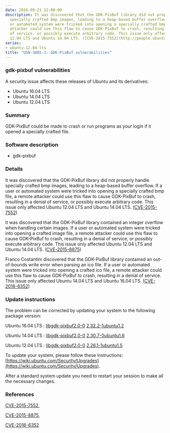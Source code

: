 ```yaml
---
date: 2016-09-21 12:00:00
description: It was discovered that the GDK-PixBuf library did not properly handle
  specially crafted bmp images, leading to a heap-based buffer overflow. If a user
  or automated system were tricked into opening a specially crafted bmp file, a remote
  attacker could use this flaw to cause GDK-PixBuf to crash, resulting in a denial
  of service, or possibly execute arbitrary code. This issue only affected Ubuntu
  12.04 LTS and Ubuntu 14.04 LTS. ([CVE-2015-7552](http://people.ubuntu.com/~ubuntu-security/cve/CVE-2015-7552))
series:
- ubuntu-12.04-lts
title: "USN-3085-1: GDK-PixBuf vulnerabilities"
---
```



### gdk-pixbuf vulnerabilities

A security issue affects these releases of Ubuntu and its derivatives:

* Ubuntu 16.04 LTS
* Ubuntu 14.04 LTS
* Ubuntu 12.04 LTS

### Summary

GDK-PixBuf could be made to crash or run programs as your login if it opened a specially crafted file. 

### Software description

* gdk-pixbuf 

### Details

It was discovered that the GDK-PixBuf library did not properly handle specially crafted bmp images, leading to a heap-based buffer overflow. If a user or automated system were tricked into opening a specially crafted bmp file, a remote attacker could use this flaw to cause GDK-PixBuf to crash, resulting in a denial of service, or possibly execute arbitrary code. This issue only affected Ubuntu 12.04 LTS and Ubuntu 14.04 LTS. ([CVE-2015-7552](http://people.ubuntu.com/~ubuntu-security/cve/CVE-2015-7552))

It was discovered that the GDK-PixBuf library contained an integer overflow when handling certain images. If a user or automated system were tricked into opening a crafted image file, a remote attacker could use this flaw to cause GDK-PixBuf to crash, resulting in a denial of service, or possibly execute arbitrary code. This issue only affected Ubuntu 12.04 LTS and Ubuntu 14.04 LTS. ([CVE-2015-8875](http://people.ubuntu.com/~ubuntu-security/cve/CVE-2015-8875))

Franco Costantini discovered that the GDK-PixBuf library contained an out-of-bounds write error when parsing an ico file. If a user or automated system were tricked into opening a crafted ico file, a remote attacker could use this flaw to cause GDK-PixBuf to crash, resulting in a denial of service. This issue only affected Ubuntu 14.04 LTS and Ubuntu 16.04 LTS. ([CVE-2016-6352](http://people.ubuntu.com/~ubuntu-security/cve/CVE-2016-6352)) 

### Update instructions

The problem can be corrected by updating your system to the following package version:

Ubuntu 16.04 LTS
 : [libgdk-pixbuf2.0-0](https://launchpad.net/ubuntu/+source/gdk-pixbuf) <span> [2.32.2-1ubuntu1.2](https://launchpad.net/ubuntu/+source/gdk-pixbuf/2.32.2-1ubuntu1.2) </span> 

Ubuntu 14.04 LTS
 : [libgdk-pixbuf2.0-0](https://launchpad.net/ubuntu/+source/gdk-pixbuf) <span> [2.30.7-0ubuntu1.6](https://launchpad.net/ubuntu/+source/gdk-pixbuf/2.30.7-0ubuntu1.6) </span> 

Ubuntu 12.04 LTS
 : [libgdk-pixbuf2.0-0](https://launchpad.net/ubuntu/+source/gdk-pixbuf) <span> [2.26.1-1ubuntu1.5](https://launchpad.net/ubuntu/+source/gdk-pixbuf/2.26.1-1ubuntu1.5) </span> 

To update your system, please follow these instructions: [https://wiki.ubuntu.com/Security/Upgrades](https://wiki.ubuntu.com/Security/Upgrades).

After a standard system update you need to restart your session to make all the necessary changes. 

### References

 
 [CVE-2015-7552](http://people.ubuntu.com/~ubuntu-security/cve/CVE-2015-7552), 

 [CVE-2015-8875](http://people.ubuntu.com/~ubuntu-security/cve/CVE-2015-8875), 

 [CVE-2016-6352](http://people.ubuntu.com/~ubuntu-security/cve/CVE-2016-6352)